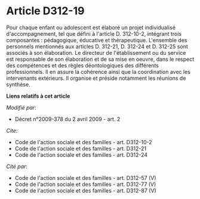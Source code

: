# Article D312-19

Pour chaque enfant ou adolescent est élaboré un projet individualisé d'accompagnement, tel que défini à l'article D.
312-10-2, intégrant trois composantes : pédagogique, éducative et thérapeutique. L'ensemble des personnels mentionnés aux
articles D. 312-21, D. 312-24 et D. 312-25 sont associés à son élaboration. Le directeur de l'établissement ou du service est
responsable de son élaboration et de sa mise en oeuvre, dans le respect des compétences et des règles déontologiques des
différents professionnels. Il en assure la cohérence ainsi que la coordination avec les intervenants extérieurs. Il organise
et préside notamment les réunions de synthèse.

**Liens relatifs à cet article**

_Modifié par_:

  - Décret n°2009-378 du 2 avril 2009 - art. 2

_Cite_:

  - Code de l'action sociale et des familles - art. D312-10-2
  - Code de l'action sociale et des familles - art. D312-21
  - Code de l'action sociale et des familles - art. D312-24

_Cité par_:

  - Code de l'action sociale et des familles - art. D312-57 (V)
  - Code de l'action sociale et des familles - art. D312-77 (V)
  - Code de l'action sociale et des familles - art. D312-87 (V)
